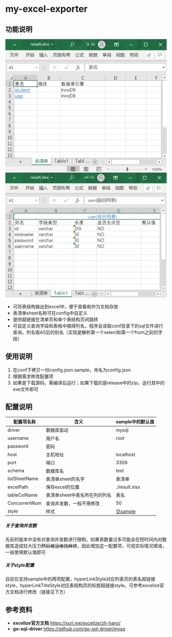 # my-excel-exporter
## 功能说明
![表清单sheet](./image/表清单sheet.png)
![表结构sheet](./image/表结构sheet.png)
- 可将表结构输出到excel中，便于查看和作为文档存放
- 表清单sheet名称可在config中自定义
- 提供超链接在清单页和单个表结构页间跳转
- 可自定义查询字段和表格中搞得列名，程序会读取conf目录下的sql文件进行查询，列名取AS后的别名（实现是解析第一个select和第一个from之前的字段）
## 使用说明
1. 在conf下拷贝一份config.json.sample，命名为config.json
2. 根据需求修改配置项
3. 如果是下载源码，需编译后运行；如果下载的是release中的zip，运行其中的exe文件即可
## 配置说明
|配置项名称|含义|sample中的默认值|
 |----|----|----|
 |driver|数据库驱动|mysql|
 |username|用户名|root|
 |password|密码||
 |host|主机地址|localhost|
 |port|端口|3306|
 |schema|数据库名|test|
 |listSheetName|表清单sheet的名字|表清单|
 |excelPath|保存excel的位置|./result.xlsx|
 |tableColName|表清单sheet中表名所在列的列名|表名|
 |ConcurrentNum|查询并发数，一般不用修改|50|
 |style|样式|[见sample](./conf/config.json.sample)|
##### 关于查询并发数
先前的版本中没有对查询并发数进行限制，如果表数量过多可能会在短时间内对数据库造成较大压力<del>然后被运维找麻烦</del>，因此增加这一配置项，可视实际情况增减，一般使用默认值即可
##### 关于style配置
目前仅支持sample中的两项配置，hyperLinkStyle对应列表页的表名超链接style，hyperLinkTitleStyle对应表结构页的标题超链接style。可参考excelize官方文档进行修改（链接见下方）
## 参考资料
- **excelize官方文档** https://xuri.me/excelize/zh-hans/
- **go-sql-driver** https://github.com/go-sql-driver/mysq